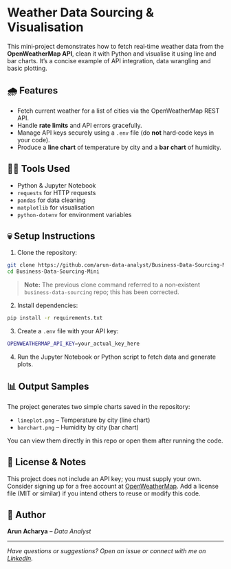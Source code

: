 # Weather Data Sourcing & Visualisation

This mini‑project demonstrates how to fetch real‑time weather data from the **OpenWeatherMap API**, clean it with Python and visualise it using line and bar charts.  It’s a concise example of API integration, data wrangling and basic plotting.

## 🌧️ Features

- Fetch current weather for a list of cities via the OpenWeatherMap REST API.
- Handle **rate limits** and API errors gracefully.
- Manage API keys securely using a `.env` file (do **not** hard‑code keys in your code).
- Produce a **line chart** of temperature by city and a **bar chart** of humidity.

## 🧮‍♀️ Tools Used

- Python & Jupyter Notebook
- `requests` for HTTP requests
- `pandas` for data cleaning
- `matplotlib` for visualisation
- `python-dotenv` for environment variables

## 💀 Setup Instructions

1. Clone the repository:

```bash
git clone https://github.com/arun-data-analyst/Business-Data-Sourcing-Mini.git
cd Business-Data-Sourcing-Mini
```

> **Note:** The previous clone command referred to a non‑existent `business-data-sourcing` repo; this has been corrected.

2. Install dependencies:

```bash
pip install -r requirements.txt
```

3. Create a `.env` file with your API key:

```bash
OPENWEATHERMAP_API_KEY=your_actual_key_here
```

4. Run the Jupyter Notebook or Python script to fetch data and generate plots.

## 📊 Output Samples

The project generates two simple charts saved in the repository:

- `lineplot.png` – Temperature by city (line chart)
- `barchart.png` – Humidity by city (bar chart)

You can view them directly in this repo or open them after running the code.

## 📄 License & Notes

This project does not include an API key; you must supply your own.  Consider signing up for a free account at [OpenWeatherMap](https://openweathermap.org/).  Add a license file (MIT or similar) if you intend others to reuse or modify this code.

## 👤 Author

**Arun Acharya** – *Data Analyst*

---

*Have questions or suggestions? Open an issue or connect with me on [LinkedIn](https://www.linkedin.com/in/arun-acharya-26077a362).*
